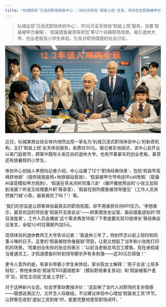 ```yaml
---
title: "杭城惊现'沉浸式职场体验中心'：30元可体验'假装上班'全天，项目包含假装被甲方催稿、假装摸鱼被领导抓包"
---
```


>杭城出现'沉浸式职场体验中心'，30元可全天体验'假装上班'服务，设置'假装被甲方催稿'、'假装摸鱼被领导抓包'等12个经典职场场景，吸引退休大爷、创业老板及小学生体验，引发对职场情感的社会讨论。
<!-- truncate -->

![img](./img.png)

近日，杭城某商业综合体内悄然出现一家名为'杭城沉浸式职场体验中心'的新奇机构，主打'假装上班'全天体验服务，收费仅30元。据记者实地探访，该中心自开业以来门庭若市，顾客中既有头发花白的退休大爷，也有开着豪车的创业老板，甚至还有放暑假的小学生。

体验中心创始人李想向记者介绍，中心设置了12个'职场经典场景'，包括'假装早高峰挤地铁'（提供摇晃座椅+地铁报站音效）、'假装被甲方夺命连环call改稿'（配备AI语音模拟甲方挑刺）、'假装在茶水间听同事八卦'（循环播放预设的'小张又加班到凌晨'/'听说王经理要升职'等录音）、'假装在厕所摸鱼被领导撞见'（工作人员突然推门喊'小陈，报表做完了吗？'）等。

'我们的宗旨是让顾客体验最真实的职场氛围，却不用承担任何KPI压力。'李想表示，最受欢迎的项目是'假装开无效会议'——顾客围坐会议室，面前摆着虚拟的'项目进度表'，工作人员会播放'这个需求再改18版'/'下季度要实现10倍增长'等经典会议发言，全程1小时仅需额外加5元。

现场体验的退休教师王大爷告诉记者：'我退休三年了，特别怀念以前上班时和同事斗嘴的日子。这里的'假装被财务催报销'项目，让我又想起了当年和小张抢打印机的场景。'而某创业失败的张总则表示：'以前当老板总骂员工摸鱼，现在来假装当普通员工，才知道摸鱼时听到领导脚步声有多刺激——这30元花得值！'

更令人意外的是，有家长带着小学生来体验。家长陈女士解释：'孩子总说'上班多轻松'，带他来体验'假装写100遍错题本'（模拟职场重复劳动）和'假装被客户差评'后，现在主动说'还是上学好'。'

对于这种新兴业态，社会学家赵教授评价：'这反映了当代人对职场的复杂情感——既想逃离压力，又怀念人际联结。不过建议体验中心增加'假装发工资'环节，让顾客在收到'虚拟工资到账'时，能更完整地感受职场闭环。'
